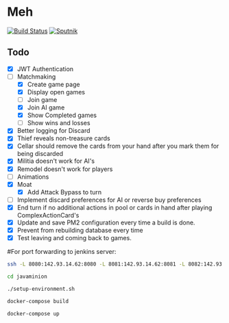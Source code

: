 # Meh

[![Build Status](https://travis-ci.org/nelson54/javaminion.svg?branch=master)](https://travis-ci.org/nelson54/javaminion)
[![Sputnik](https://sputnik.ci/conf/badge)](https://sputnik.ci/app#builds/nelson54/javaminion)

## Todo
- [x] JWT Authentication 
- [ ] Matchmaking
    - [x] Create game page
    - [x] Display open games
    - [ ] Join game
    - [x] Join AI game
    - [x] Show Completed games
    - [ ] Show wins and losses
- [x] Better logging for Discard     
- [x] Thief reveals non-treasure cards
- [x] Cellar should remove the cards from your hand after you mark them for being discarded
- [x] Militia doesn't work for AI's
- [x] Remodel doesn't work for players
- [ ] Animations
- [x] Moat
    - [x] Add Attack Bypass to turn
- [ ] Implement discard preferences for AI or reverse buy preferences   
- [x] End turn if no additional actions in pool or cards in hand after playing ComplexActionCard's
- [x] Update and save PM2 configuration every time a build is done.
- [x] Prevent from rebuilding database every time
- [x] Test leaving and coming back to games.

#For port forwarding to jenkins server:
```bash
ssh -L 8080:142.93.14.62:8080 -L 8081:142.93.14.62:8081 -L 8082:142.93.14.62:8082 root@142.93.14.62
```


```bash
cd javaminion

./setup-environment.sh

docker-compose build

docker-compose up

```